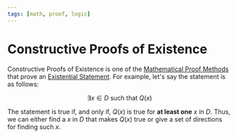 ```yaml
---
tags: [math, proof, logic]
---
```


# Constructive Proofs of Existence

Constructive Proofs of Existence is one of the [Mathematical Proof Methods](202302281137.md)
that prove an [Existential Statement](202204281254.md). For example, let's say
the statement is as follows:

$$
\exists x \in D \text{ such that } Q(x)
$$

The statement is true if, and only if, $Q(x)$ is true for **at least one** $x$
in $D$. Thus, we can either find a $x$ in $D$ that makes $Q(x)$ true or give a
set of directions for finding such $x$.
